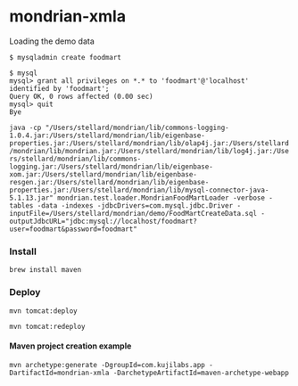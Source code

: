 mondrian-xmla
===================

Loading the demo data

    $ mysqladmin create foodmart
  
    $ mysql
    mysql> grant all privileges on *.* to 'foodmart'@'localhost' identified by 'foodmart';
    Query OK, 0 rows affected (0.00 sec)
    mysql> quit 
    Bye

`java -cp "/Users/stellard/mondrian/lib/commons-logging-1.0.4.jar:/Users/stellard/mondrian/lib/eigenbase-properties.jar:/Users/stellard/mondrian/lib/olap4j.jar:/Users/stellard/mondrian/lib/mondrian.jar:/Users/stellard/mondrian/lib/log4j.jar:/Users/stellard/mondrian/lib/commons-logging.jar:/Users/stellard/mondrian/lib/eigenbase-xom.jar:/Users/stellard/mondrian/lib/eigenbase-resgen.jar:/Users/stellard/mondrian/lib/eigenbase-properties.jar:/Users/stellard/mondrian/lib/mysql-connector-java-5.1.13.jar" mondrian.test.loader.MondrianFoodMartLoader -verbose -tables -data -indexes -jdbcDrivers=com.mysql.jdbc.Driver -inputFile=/Users/stellard/mondrian/demo/FoodMartCreateData.sql -outputJdbcURL="jdbc:mysql://localhost/foodmart?user=foodmart&password=foodmart"`


### Install

`brew install maven`


### Deploy 

`mvn tomcat:deploy`

`mvn tomcat:redeploy`



#### Maven project creation example

`mvn archetype:generate -DgroupId=com.kujilabs.app -DartifactId=mondrian-xmla -DarchetypeArtifactId=maven-archetype-webapp`